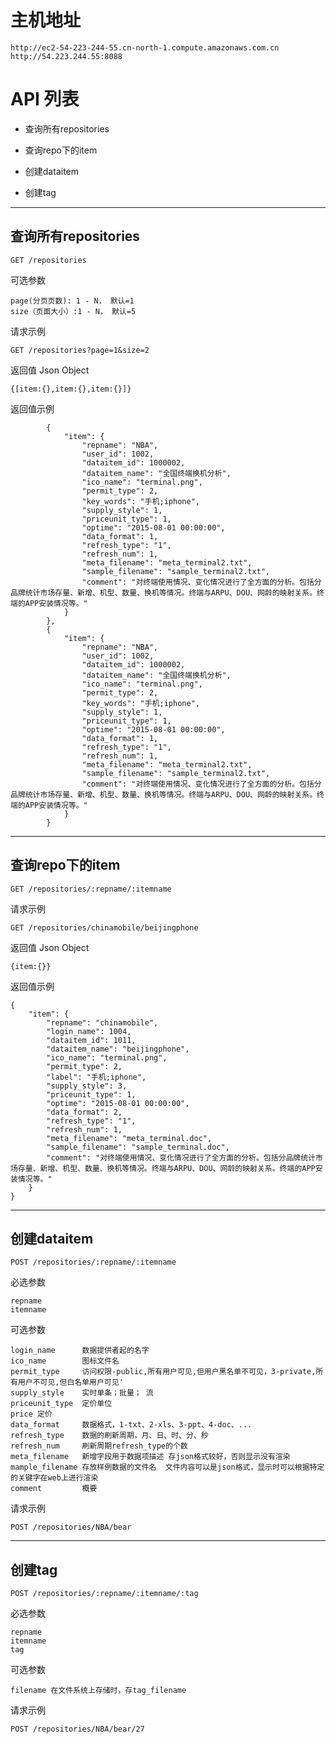 # 主机地址
	
    http://ec2-54-223-244-55.cn-north-1.compute.amazonaws.com.cn
    http://54.223.244.55:8088
    
# API 列表
	

- 查询所有repositories  

- 查询repo下的item

- 创建dataitem

- 创建tag 
	
----------

## 查询所有repositories
	
	GET /repositories

可选参数
	
	page(分页页数): 1 - N， 默认=1
	size（页面大小）:1 - N， 默认=5

请求示例

	GET /repositories?page=1&size=2

返回值 Json Object

	{[item:{},item:{},item:{}]}

返回值示例
        
            {
                "item": {
                    "repname": "NBA",
                    "user_id": 1002,
                    "dataitem_id": 1000002,
                    "dataitem_name": "全国终端换机分析",
                    "ico_name": "terminal.png",
                    "permit_type": 2,
                    "key_words": "手机;iphone",
                    "supply_style": 1,
                    "priceunit_type": 1,
                    "optime": "2015-08-01 00:00:00",
                    "data_format": 1,
                    "refresh_type": "1",
                    "refresh_num": 1,
                    "meta_filename": "meta_terminal2.txt",
                    "sample_filename": "sample_terminal2.txt",
                    "comment": "对终端使用情况、变化情况进行了全方面的分析。包括分品牌统计市场存量、新增、机型、数量、换机等情况。终端与ARPU、DOU、网龄的映射关系。终端的APP安装情况等。"
                }
            },
            {
                "item": {
                    "repname": "NBA",
                    "user_id": 1002,
                    "dataitem_id": 1000002,
                    "dataitem_name": "全国终端换机分析",
                    "ico_name": "terminal.png",
                    "permit_type": 2,
                    "key_words": "手机;iphone",
                    "supply_style": 1,
                    "priceunit_type": 1,
                    "optime": "2015-08-01 00:00:00",
                    "data_format": 1,
                    "refresh_type": "1",
                    "refresh_num": 1,
                    "meta_filename": "meta_terminal2.txt",
                    "sample_filename": "sample_terminal2.txt",
                    "comment": "对终端使用情况、变化情况进行了全方面的分析。包括分品牌统计市场存量、新增、机型、数量、换机等情况。终端与ARPU、DOU、网龄的映射关系。终端的APP安装情况等。"
                }
            }
 
----------


## 查询repo下的item
	
	GET /repositories/:repname/:itemname

请求示例

	GET /repositories/chinamobile/beijingphone

返回值 Json Object

	{item:{}}

返回值示例
        
	{
	    "item": {
	        "repname": "chinamobile",
	        "login_name": 1004,
	        "dataitem_id": 1011,
	        "dataitem_name": "beijingphone",
	        "ico_name": "terminal.png",
	        "permit_type": 2,
	        "label": "手机;iphone",
	        "supply_style": 3,
	        "priceunit_type": 1,
	        "optime": "2015-08-01 00:00:00",
	        "data_format": 2,
	        "refresh_type": "1",
	        "refresh_num": 1,
	        "meta_filename": "meta_terminal.doc",
	        "sample_filename": "sample_terminal.doc",
	        "comment": "对终端使用情况、变化情况进行了全方面的分析。包括分品牌统计市场存量、新增、机型、数量、换机等情况。终端与ARPU、DOU、网龄的映射关系。终端的APP安装情况等。"
	    }
	}

----------

## 创建dataitem

	POST /repositories/:repname/:itemname

必选参数

	repname
	itemname

可选参数

	login_name    	数据提供者起的名字
	ico_name      	图标文件名
	permit_type   	访问权限-public,所有用户可见,但用户黑名单不可见，3-private,所有用户不可见,但白名单用户可见'
	supply_style  	实时单条；批量； 流
	priceunit_type 	定价单位
	price 定价 
	data_format   	数据格式，1-txt、2-xls、3-ppt、4-doc、...
	refresh_type  	数据的刷新周期，月、日、时、分、秒
	refresh_num   	刷新周期refresh_type的个数
	meta_filename  	新增字段用于数据项描述 存json格式较好，否则显示没有渲染
	mample_filename 存放样例数据的文件名  文件内容可以是json格式，显示时可以根据特定的关键字在web上进行渲染
	comment         概要


请求示例

	POST /repositories/NBA/bear

----------

## 创建tag 

	POST /repositories/:repname/:itemname/:tag

必选参数

	repname
	itemname
	tag

可选参数

	filename 在文件系统上存储时，存tag_filename

请求示例

	POST /repositories/NBA/bear/27
